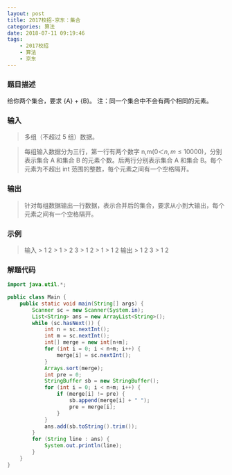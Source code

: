 ```yaml
---
layout: post
title: 2017校招-京东：集合
categories: 算法
date: 2018-07-11 09:19:46
tags:
    - 2017校招
    - 算法
    - 京东
---
```

### 题目描述
给你两个集合，要求 {A} + {B}。
注：同一个集合中不会有两个相同的元素。

### 输入
> 多组（不超过 5 组）数据。

<!-- more -->
> 每组输入数据分为三行，第一行有两个数字 n,m($0＜n,m\leq10000$)，分别表示集合 A 和集合 B 的元素个数。后两行分别表示集合 A 和集合 B。每个元素为不超出 int 范围的整数，每个元素之间有一个空格隔开。

### 输出
> 针对每组数据输出一行数据，表示合并后的集合，要求从小到大输出，每个元素之间有一个空格隔开。

### 示例
> 输入
    > 1 2
    > 1
    > 2 3
    > 1 2
    > 1
    > 1 2
> 输出
    > 1 2 3
    > 1 2

### 解题代码
```Java
import java.util.*;

public class Main {
    public static void main(String[] args) {
        Scanner sc = new Scanner(System.in);
        List<String> ans = new ArrayList<String>();
        while (sc.hasNext()) {
            int n = sc.nextInt();
            int m = sc.nextInt();
            int[] merge = new int[n+m];
            for (int i = 0; i < n+m; i++) {
                merge[i] = sc.nextInt();
            }
            Arrays.sort(merge);
            int pre = 0;
            StringBuffer sb = new StringBuffer();
            for (int i = 0; i < n+m; i++) {
                if (merge[i] != pre) {
                    sb.append(merge[i] + " ");
                    pre = merge[i];
                }
            }
            ans.add(sb.toString().trim());
        }
        for (String line : ans) {
            System.out.println(line);
        }
    }
}
```